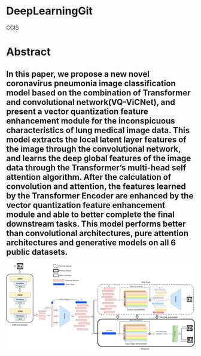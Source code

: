 # DeepLearningGit
CCIS
# Abstract
In this paper, we propose a new novel coronavirus pneumonia image classification model based on the combination of Transformer and convolutional network(VQ-ViCNet), and present a vector quantization feature enhancement module for the inconspicuous characteristics of lung medical image data. This model extracts the local latent layer features of the image through the convolutional network, and learns the deep global features of the image data through the Transformer’s multi-head self attention algorithm. After the calculation of convolution and attention, the features learned by the Transformer Encoder are enhanced by the vector quantization feature enhancement module and able to better complete the final downstream tasks. This model performs better than convolutional architectures, pure attention architectures and generative models on all 6 public datasets.
---
<img src="./model4.png">


